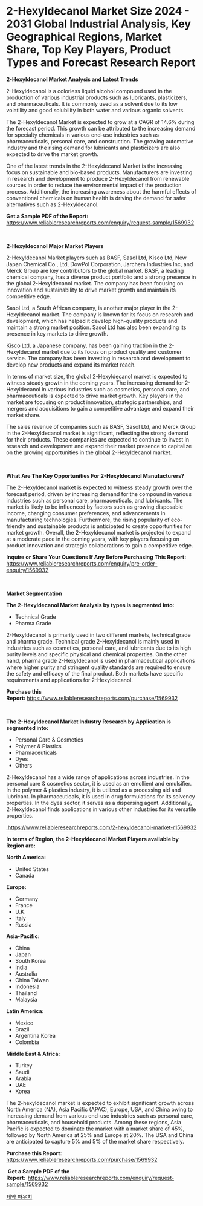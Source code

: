 <p><h1>2-Hexyldecanol Market Size 2024 - 2031 Global Industrial Analysis, Key Geographical Regions, Market Share, Top Key Players, Product Types and Forecast Research Report</h1></p><p><strong>2-Hexyldecanol Market Analysis and Latest Trends</strong></p>
<p><p>2-Hexyldecanol is a colorless liquid alcohol compound used in the production of various industrial products such as lubricants, plasticizers, and pharmaceuticals. It is commonly used as a solvent due to its low volatility and good solubility in both water and various organic solvents.</p><p>The 2-Hexyldecanol Market is expected to grow at a CAGR of 14.6% during the forecast period. This growth can be attributed to the increasing demand for specialty chemicals in various end-use industries such as pharmaceuticals, personal care, and construction. The growing automotive industry and the rising demand for lubricants and plasticizers are also expected to drive the market growth.</p><p>One of the latest trends in the 2-Hexyldecanol Market is the increasing focus on sustainable and bio-based products. Manufacturers are investing in research and development to produce 2-Hexyldecanol from renewable sources in order to reduce the environmental impact of the production process. Additionally, the increasing awareness about the harmful effects of conventional chemicals on human health is driving the demand for safer alternatives such as 2-Hexyldecanol.</p></p>
<p><strong>Get a Sample PDF of the Report:&nbsp;</strong> <a href="https://www.reliableresearchreports.com/enquiry/request-sample/1569932">https://www.reliableresearchreports.com/enquiry/request-sample/1569932</a></p>
<p>&nbsp;</p>
<p><strong>2-Hexyldecanol Major Market Players</strong></p>
<p><p>2-Hexyldecanol Market players such as BASF, Sasol Ltd, Kisco Ltd, New Japan Chemical Co., Ltd, DowPol Corporation, Jarchem Industries Inc, and Merck Group are key contributors to the global market. BASF, a leading chemical company, has a diverse product portfolio and a strong presence in the global 2-Hexyldecanol market. The company has been focusing on innovation and sustainability to drive market growth and maintain its competitive edge.</p><p>Sasol Ltd, a South African company, is another major player in the 2-Hexyldecanol market. The company is known for its focus on research and development, which has helped it develop high-quality products and maintain a strong market position. Sasol Ltd has also been expanding its presence in key markets to drive growth.</p><p>Kisco Ltd, a Japanese company, has been gaining traction in the 2-Hexyldecanol market due to its focus on product quality and customer service. The company has been investing in research and development to develop new products and expand its market reach.</p><p>In terms of market size, the global 2-Hexyldecanol market is expected to witness steady growth in the coming years. The increasing demand for 2-Hexyldecanol in various industries such as cosmetics, personal care, and pharmaceuticals is expected to drive market growth. Key players in the market are focusing on product innovation, strategic partnerships, and mergers and acquisitions to gain a competitive advantage and expand their market share.</p><p>The sales revenue of companies such as BASF, Sasol Ltd, and Merck Group in the 2-Hexyldecanol market is significant, reflecting the strong demand for their products. These companies are expected to continue to invest in research and development and expand their market presence to capitalize on the growing opportunities in the global 2-Hexyldecanol market.</p></p>
<p>&nbsp;</p>
<p><strong>What Are The Key Opportunities For 2-Hexyldecanol Manufacturers?</strong></p>
<p><p>The 2-Hexyldecanol market is expected to witness steady growth over the forecast period, driven by increasing demand for the compound in various industries such as personal care, pharmaceuticals, and lubricants. The market is likely to be influenced by factors such as growing disposable income, changing consumer preferences, and advancements in manufacturing technologies. Furthermore, the rising popularity of eco-friendly and sustainable products is anticipated to create opportunities for market growth. Overall, the 2-Hexyldecanol market is projected to expand at a moderate pace in the coming years, with key players focusing on product innovation and strategic collaborations to gain a competitive edge.</p></p>
<p><strong>Inquire or Share Your Questions If Any Before Purchasing This Report:</strong> <a href="https://www.reliableresearchreports.com/enquiry/pre-order-enquiry/1569932">https://www.reliableresearchreports.com/enquiry/pre-order-enquiry/1569932</a></p>
<p>&nbsp;</p>
<p><strong>Market Segmentation</strong></p>
<p><strong>The 2-Hexyldecanol Market Analysis by types is segmented into:</strong></p>
<p><ul><li>Technical Grade</li><li>Pharma Grade</li></ul></p>
<p><p>2-Hexyldecanol is primarily used in two different markets, technical grade and pharma grade. Technical grade 2-Hexyldecanol is mainly used in industries such as cosmetics, personal care, and lubricants due to its high purity levels and specific physical and chemical properties. On the other hand, pharma grade 2-Hexyldecanol is used in pharmaceutical applications where higher purity and stringent quality standards are required to ensure the safety and efficacy of the final product. Both markets have specific requirements and applications for 2-Hexyldecanol.</p></p>
<p><strong>Purchase this Report:&nbsp;</strong><a href="https://www.reliableresearchreports.com/purchase/1569932">https://www.reliableresearchreports.com/purchase/1569932</a></p>
<p>&nbsp;</p>
<p><strong>The 2-Hexyldecanol Market Industry Research by Application is segmented into:</strong></p>
<p><ul><li>Personal Care & Cosmetics</li><li>Polymer & Plastics</li><li>Pharmaceuticals</li><li>Dyes</li><li>Others</li></ul></p>
<p><p>2-Hexyldecanol has a wide range of applications across industries. In the personal care & cosmetics sector, it is used as an emollient and emulsifier. In the polymer & plastics industry, it is utilized as a processing aid and lubricant. In pharmaceuticals, it is used in drug formulations for its solvency properties. In the dyes sector, it serves as a dispersing agent. Additionally, 2-Hexyldecanol finds applications in various other industries for its versatile properties.</p></p>
<p><a href="https://www.reliableresearchreports.com/2-hexyldecanol-market-r1569932">&nbsp;https://www.reliableresearchreports.com/2-hexyldecanol-market-r1569932</a></p>
<p><strong>In terms of Region, the 2-Hexyldecanol Market Players available by Region are:</strong></p>
<p>
    <p> <strong> North America: </strong>
        <ul>
            <li>United States</li>
            <li>Canada</li>
        </ul>
        </p> 
    <p> <strong> Europe: </strong>
        <ul>
            <li>Germany</li>
            <li>France</li>
            <li>U.K.</li>
            <li>Italy</li>
            <li>Russia</li>
        </ul>
        </p> 
    <p> <strong> Asia-Pacific: </strong>
        <ul>
            <li>China</li>
            <li>Japan</li>
            <li>South Korea</li>
            <li>India</li>
            <li>Australia</li>
            <li>China Taiwan</li>
            <li>Indonesia</li>
            <li>Thailand</li>
            <li>Malaysia</li>
        </ul>
        </p> 
    <p> <strong> Latin America: </strong>
        <ul>
            <li>Mexico</li>
            <li>Brazil</li>
            <li>Argentina Korea</li>
            <li>Colombia</li>
        </ul>
        </p> 
    <p> <strong> Middle East & Africa: </strong>
        <ul>
            <li>Turkey</li>
            <li>Saudi</li>
            <li>Arabia</li>
            <li>UAE</li>
            <li>Korea</li>
        </ul>
    </p>
    </p>
<p><p>The 2-hexyldecanol market is expected to exhibit significant growth across North America (NA), Asia Pacific (APAC), Europe, USA, and China owing to increasing demand from various end-use industries such as personal care, pharmaceuticals, and household products. Among these regions, Asia Pacific is expected to dominate the market with a market share of 45%, followed by North America at 25% and Europe at 20%. The USA and China are anticipated to capture 5% and 5% of the market share respectively.</p></p>
<p><strong>Purchase this Report: </strong><a href="https://www.reliableresearchreports.com/purchase/1569932">https://www.reliableresearchreports.com/purchase/1569932</a></p>
<p>&nbsp;<strong>Get a Sample PDF of the Report:&nbsp;&nbsp;</strong><a href="https://www.reliableresearchreports.com/enquiry/request-sample/1569932">https://www.reliableresearchreports.com/enquiry/request-sample/1569932</a></p>
<p><strong></strong></p>
<p><p><a href="https://github.com/KellyLyncyh543964/Market-Research-Report-List-2/blob/main/7586801185652.md">제약 파우치</a></p></p>